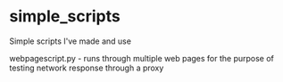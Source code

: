 # simple_scripts
Simple scripts I've made and use

webpagescript.py - runs through multiple web pages for the purpose of testing network response through a proxy